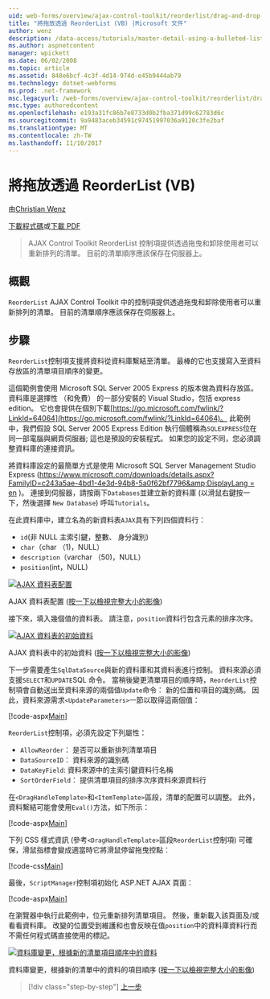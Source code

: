 ```yaml
---
uid: web-forms/overview/ajax-control-toolkit/reorderlist/drag-and-drop-via-reorderlist-vb
title: "將拖放透過 ReorderList (VB) |Microsoft 文件"
author: wenz
description: /data-access/tutorials/master-detail-using-a-bulleted-list-of-master-records-with-a-details-datalist-vb
ms.author: aspnetcontent
manager: wpickett
ms.date: 06/02/2008
ms.topic: article
ms.assetid: 848e6bcf-4c3f-4d14-974d-e45b9444ab79
ms.technology: dotnet-webforms
ms.prod: .net-framework
msc.legacyurl: /web-forms/overview/ajax-control-toolkit/reorderlist/drag-and-drop-via-reorderlist-vb
msc.type: authoredcontent
ms.openlocfilehash: e193a31fc86b7e8733d0b2fba371d99c62783d6c
ms.sourcegitcommit: 9a9483aceb34591c97451997036a9120c3fe2baf
ms.translationtype: MT
ms.contentlocale: zh-TW
ms.lasthandoff: 11/10/2017
---
```

<a name="drag-and-drop-via-reorderlist-vb"></a>將拖放透過 ReorderList (VB)
====================
由[Christian Wenz](https://github.com/wenz)

[下載程式碼](http://download.microsoft.com/download/9/3/f/93f8daea-bebd-4821-833b-95205389c7d0/ReorderList5.vb.zip)或[下載 PDF](http://download.microsoft.com/download/2/d/c/2dc10e34-6983-41d4-9c08-f78f5387d32b/reorderlist5VB.pdf)

> AJAX Control Toolkit ReorderList 控制項提供透過拖曳和卸除使用者可以重新排列的清單。 目前的清單順序應該保存在伺服器上。


## <a name="overview"></a>概觀

`ReorderList` AJAX Control Toolkit 中的控制項提供透過拖曳和卸除使用者可以重新排列的清單。 目前的清單順序應該保存在伺服器上。

## <a name="steps"></a>步驟

`ReorderList`控制項支援將資料從資料庫繫結至清單。 最棒的它也支援寫入至資料存放區的清單項目順序的變更。

這個範例會使用 Microsoft SQL Server 2005 Express 的版本做為資料存放區。 資料庫是選擇性 （和免費） 的一部分安裝的 Visual Studio，包括 express edition。 它也會提供在個別下載[https://go.microsoft.com/fwlink/?LinkId=64064](https://go.microsoft.com/fwlink/?LinkId=64064)。 此範例中，我們假設 SQL Server 2005 Express Edition 執行個體稱為`SQLEXPRESS`位在同一部電腦與網頁伺服器; 這也是預設的安裝程式。 如果您的設定不同，您必須調整資料庫的連接資訊。

將資料庫設定的最簡單方式是使用 Microsoft SQL Server Management Studio Express ([https://www.microsoft.com/downloads/details.aspx?FamilyID=c243a5ae-4bd1-4e3d-94b8-5a0f62bf7796&amp;DisplayLang = en](https://www.microsoft.com/downloads/details.aspx?FamilyID=c243a5ae-4bd1-4e3d-94b8-5a0f62bf7796&amp;DisplayLang=en) )。 連接到伺服器，請按兩下`Databases`並建立新的資料庫 (以滑鼠右鍵按一下，然後選擇  `New Database`) 呼叫`Tutorials`。

在此資料庫中，建立名為的新資料表`AJAX`具有下列四個資料行：

- `id`(非 NULL 主索引鍵，整數、 身分識別)
- `char`（char （1)，NULL）
- `description`（varchar （50)，NULL）
- `position`(int，NULL)


[![AJAX 資料表配置](drag-and-drop-via-reorderlist-vb/_static/image2.png)](drag-and-drop-via-reorderlist-vb/_static/image1.png)

AJAX 資料表配置 ([按一下以檢視完整大小的影像](drag-and-drop-via-reorderlist-vb/_static/image3.png))


接下來，填入幾個值的資料表。 請注意，`position`資料行包含元素的排序次序。


[![AJAX 資料表的初始資料](drag-and-drop-via-reorderlist-vb/_static/image5.png)](drag-and-drop-via-reorderlist-vb/_static/image4.png)

AJAX 資料表中的初始資料 ([按一下以檢視完整大小的影像](drag-and-drop-via-reorderlist-vb/_static/image6.png))


下一步需要產生`SqlDataSource`與新的資料庫和其資料表進行控制。 資料來源必須支援`SELECT`和`UPDATE`SQL 命令。 當稍後變更清單項目的順序時，`ReorderList`控制項會自動送出至資料來源的兩個值`Update`命令： 新的位置和項目的識別碼。 因此，資料來源需求`<UpdateParameters>`一節以取得這兩個值：

[!code-aspx[Main](drag-and-drop-via-reorderlist-vb/samples/sample1.aspx)]

`ReorderList`控制項，必須先設定下列屬性：

- `AllowReorder`： 是否可以重新排列清單項目
- `DataSourceID`： 資料來源的識別碼
- `DataKeyField`: 資料來源中的主索引鍵資料行名稱
- `SortOrderField`： 提供清單項目的排序次序資料來源資料行

在`<DragHandleTemplate>`和`<ItemTemplate>`區段，清單的配置可以調整。 此外，資料繫結可能會使用`Eval()`方法，如下所示：

[!code-aspx[Main](drag-and-drop-via-reorderlist-vb/samples/sample2.aspx)]

下列 CSS 樣式資訊 (參考`<DragHandleTemplate>`區段`ReorderList`控制項) 可確保，滑鼠指標會變成適當時它將滑鼠停留拖曳控點：

[!code-css[Main](drag-and-drop-via-reorderlist-vb/samples/sample3.css)]

最後，`ScriptManager`控制項初始化 ASP.NET AJAX 頁面：

[!code-aspx[Main](drag-and-drop-via-reorderlist-vb/samples/sample4.aspx)]

在瀏覽器中執行此範例中，位元重新排列清單項目。 然後，重新載入該頁面及/或看看資料庫。 改變的位置受到維護和也會反映在值`position`中的資料庫資料行而不需任何程式碼直接使用的標記。


[![資料庫變更，根據新的清單項目順序中的資料](drag-and-drop-via-reorderlist-vb/_static/image8.png)](drag-and-drop-via-reorderlist-vb/_static/image7.png)

資料庫變更，根據新的清單中的資料的項目順序 ([按一下以檢視完整大小的影像](drag-and-drop-via-reorderlist-vb/_static/image9.png))

>[!div class="step-by-step"]
[上一步](using-postbacks-with-reorderlist-vb.md)
